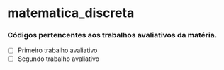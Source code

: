 # matematica_discreta
### Códigos pertencentes aos trabalhos avaliativos da matéria.
 - [ ] Primeiro trabalho avaliativo
 - [ ] Segundo trabalho avaliativo
